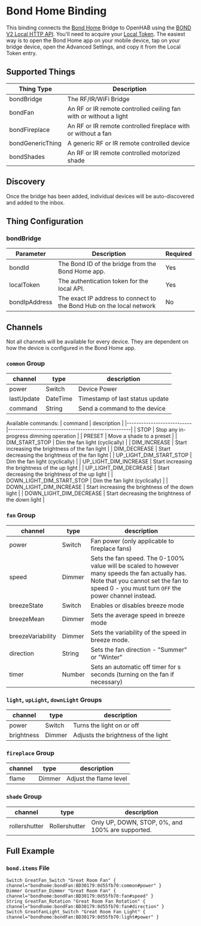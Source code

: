 # Bond Home Binding

This binding connects the [Bond Home](https://bondhome.io/) Bridge to OpenHAB using the [BOND V2 Local HTTP API](http://docs-local.appbond.com).
You'll need to acquire your [Local Token](http://docs-local.appbond.com/#section/Getting-Started/Getting-the-Bond-Token).
The easiest way is to open the Bond Home app on your mobile device, tap on your bridge device, open the Advanced Settings, and copy it from the Local Token entry.

## Supported Things

| Thing Type       | Description                                                       |
|------------------|-------------------------------------------------------------------|
| bondBridge       | The RF/IR/WiFi Bridge                                             |
| bondFan          | An RF or IR remote controlled ceiling fan with or without a light |
| bondFireplace    | An RF or IR remote controlled fireplace with or without a fan     |
| bondGenericThing | A generic RF or IR remote controlled device                       |
| bondShades       | An RF or IR remote controlled motorized shade                     |

## Discovery

Once the bridge has been added, individual devices will be auto-discovered and added to the inbox.

## Thing Configuration

### bondBridge

| Parameter          | Description                                                           | Required |
|--------------------|-----------------------------------------------------------------------|----------|
| bondId             | The Bond ID of the bridge from the Bond Home app.                     | Yes      |
| localToken         | The authentication token for the local API.                           | Yes      |
| bondIpAddress      | The exact IP address to connect to the Bond Hub on the local network  | No       |

## Channels

Not all channels will be available for every device.
They are dependent on how the device is configured in the Bond Home app.

### `common` Group

| channel    | type     | description                                                     |
|------------|----------|-----------------------------------------------------------------|
| power      | Switch   | Device Power                                                    |
| lastUpdate | DateTime | Timestamp of last status update                                 |
| command    | String   | Send a command to the device                                    |

Available commands:
| command                   | description                                       |
|---------------------------|---------------------------------------------------|
| STOP                      | Stop any in-progress dimming operation            |
| PRESET                    | Move a shade to a preset                          |
| DIM_START_STOP            | Dim the fan light (cyclically)                    |
| DIM_INCREASE              | Start increasing the brightness of the fan light  |
| DIM_DECREASE              | Start decreasing the brightness of the fan light  |
| UP_LIGHT_DIM_START_STOP   | Dim the fan light (cyclically)                    |
| UP_LIGHT_DIM_INCREASE     | Start increasing the brightness of the up light   |
| UP_LIGHT_DIM_DECREASE     | Start decreasing the brightness of the up light   |
| DOWN_LIGHT_DIM_START_STOP | Dim the fan light (cyclically)                    |
| DOWN_LIGHT_DIM_INCREASE   | Start increasing the brightness of the down light |
| DOWN_LIGHT_DIM_DECREASE   | Start decreasing the brightness of the down light |

### `fan` Group

| channel           | type     | description                                       |
|-------------------|----------|---------------------------------------------------|
| power             | Switch   | Fan power (only applicable to fireplace fans)     |
| speed             | Dimmer   | Sets the fan speed. The 0-100% value will be scaled to however many speeds the fan actually has. Note that you cannot set the fan to speed 0 - you must turn `OFF` the power channel instead. |
| breezeState       | Switch   | Enables or disables breeze mode                   |
| breezeMean        | Dimmer   | Sets the average speed in breeze mode             |
| breezeVariability | Dimmer   | Sets the variability of the speed in breeze mode. |
| direction         | String   | Sets the fan direction - "Summer" or "Winter"     |
| timer             | Number   | Sets an automatic off timer for s seconds (turning on the fan if necessary) |

### `light`, `upLight`, `downLight` Groups

| channel         | type   | description                                            |
|-----------------|--------|--------------------------------------------------------|
| power           | Switch | Turns the light on or off                              |
| brightness      | Dimmer | Adjusts the brightness of the light                    |

### `fireplace` Group

| channel  | type   | description                            |
|----------|--------|----------------------------------------|
| flame    | Dimmer | Adjust the flame level                 |

### `shade` Group

| channel       | type          | description                                      |
|---------------|---------------|--------------------------------------------------|
| rollershutter | Rollershutter | Only UP, DOWN, STOP, 0%, and 100% are supported. |

## Full Example

### `bond.items` File

```
Switch GreatFan_Switch "Great Room Fan" { channel="bondhome:bondFan:BD30179:0d55fb70:common#power" }
Dimmer GreatFan_Dimmer "Great Room Fan" { channel="bondhome:bondFan:BD30179:0d55fb70:fan#speed" }
String GreatFan_Rotation "Great Room Fan Rotation" { channel="bondhome:bondFan:BD30179:0d55fb70:fan#direction" }
Switch GreatFanLight_Switch "Great Room Fan Light" { channel="bondhome:bondFan:BD30179:0d55fb70:light#power" }
```

